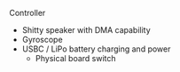 
Controller

- Shitty speaker with DMA capability
- Gyroscope
- USBC / LiPo battery charging and power
    - Physical board switch
